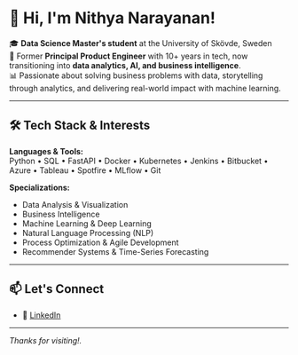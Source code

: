 # 👋 Hi, I'm Nithya Narayanan!

🎓 **Data Science Master's student** at the University of Skövde, Sweden  
🔄 Former **Principal Product Engineer** with 10+ years in tech, now transitioning into **data analytics, AI, and business intelligence**.  
📊 Passionate about solving business problems with data, storytelling through analytics, and delivering real-world impact with machine learning.

---

## 🛠️ Tech Stack & Interests

**Languages & Tools:**  
Python • SQL • FastAPI • Docker • Kubernetes • Jenkins • Bitbucket • Azure • Tableau • Spotfire • MLflow • Git

**Specializations:**  
- Data Analysis & Visualization  
- Business Intelligence  
- Machine Learning & Deep Learning  
- Natural Language Processing (NLP)  
- Process Optimization & Agile Development  
- Recommender Systems & Time-Series Forecasting  

---

## 📫 Let's Connect

- 💼 [LinkedIn](https://www.linkedin.com/in/nnithya/)

---

_Thanks for visiting!._
